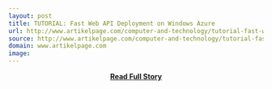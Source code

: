 ```yaml
---
layout: post
title: TUTORIAL: Fast Web API Deployment on Windows Azure
url: http://www.artikelpage.com/computer-and-technology/tutorial-fast-web-api-deployment-on-windows-azure.html
source: http://www.artikelpage.com/computer-and-technology/tutorial-fast-web-api-deployment-on-windows-azure.html
domain: www.artikelpage.com
image: 
---
```


<p></p>
<center><p><a href="http://www.artikelpage.com/computer-and-technology/tutorial-fast-web-api-deployment-on-windows-azure.html" style='padding:25px; font-sze:18px; font-weight: bold;'>Read Full Story</a></p></center>
